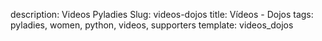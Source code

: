 description: Videos Pyladies
Slug: videos-dojos
title: Vídeos - Dojos
tags: pyladies, women, python, videos, supporters
template: videos_dojos
